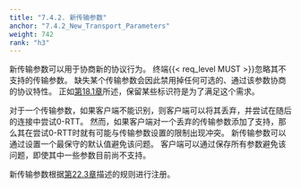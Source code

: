 ```yaml
---
title: "7.4.2. 新传输参数"
anchor: "7.4.2_New_Transport_Parameters"
weight: 742
rank: "h3"
---
```


新传输参数可以用于协商新的协议行为。
终端{{< req_level MUST >}}忽略其不支持的传输参数。
缺失某个传输参数会因此禁用掉任何可选的、通过该参数协商的协议特性。
正如[第18.1章](#18.1_Reserved_Transport_Parameters)所述，保留某些标识符是为了满足这个需求。

对于一个传输参数，如果客户端不能识别，则客户端可以将其丢弃，并尝试在随后的连接中尝试0-RTT。
然而，如果客户端对一个丢弃的传输参数添加了支持，那么其在尝试0-RTT时就有可能与传输参数设置的限制出现冲突。
新传输参数可以通过设置一个最保守的默认值避免该问题。
客户端可以通过保存所有参数避免该问题，即使其中一些参数目前尚不支持。

新传输参数根据[第22.3章](#22.3_QUIC_Transport_Parameters_Registry)描述的规则进行注册。

